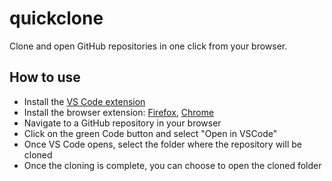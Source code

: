 # quickclone 

Clone and open GitHub repositories in one click from your browser.

## How to use
* Install the [VS Code extension](https://marketplace.visualstudio.com/items?itemName=ConfirmedVellas.quickclone)
* Install the browser extension: [Firefox](), [Chrome]()
* Navigate to a GitHub repository in your browser
* Click on the green Code button and select "Open in VSCode"
* Once VS Code opens, select the folder where the repository will be cloned
* Once the cloning is complete, you can choose to open the cloned folder